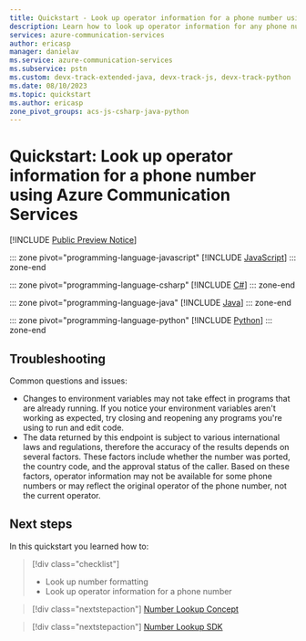 ```yaml
---
title: Quickstart - Look up operator information for a phone number using Azure Communication Services
description: Learn how to look up operator information for any phone number using Azure Communication Services.
services: azure-communication-services
author: ericasp
manager: danielav
ms.service: azure-communication-services
ms.subservice: pstn
ms.custom: devx-track-extended-java, devx-track-js, devx-track-python
ms.date: 08/10/2023
ms.topic: quickstart
ms.author: ericasp
zone_pivot_groups: acs-js-csharp-java-python
---
```


# Quickstart: Look up operator information for a phone number using Azure Communication Services

[!INCLUDE [Public Preview Notice](../../includes/public-preview-include.md)]

::: zone pivot="programming-language-javascript"
[!INCLUDE [JavaScript](./includes/number-lookup-js.md)]
::: zone-end

::: zone pivot="programming-language-csharp"
[!INCLUDE [C#](./includes/number-lookup-net.md)]
::: zone-end

::: zone pivot="programming-language-java"
[!INCLUDE [Java](./includes/number-lookup-java.md)]
::: zone-end

::: zone pivot="programming-language-python"
[!INCLUDE [Python](./includes/number-lookup-python.md)]
::: zone-end

## Troubleshooting

Common questions and issues:

- Changes to environment variables may not take effect in programs that are already running. If you notice your environment variables aren't working as expected, try closing and reopening any programs you're using to run and edit code.
- The data returned by this endpoint is subject to various international laws and regulations, therefore the accuracy of the results depends on several factors. These factors include whether the number was ported, the country code, and the approval status of the caller. Based on these factors, operator information may not be available for some phone numbers or may reflect the original operator of the phone number, not the current operator.

## Next steps

In this quickstart you learned how to:
> [!div class="checklist"]
> * Look up number formatting
> * Look up operator information for a phone number

> [!div class="nextstepaction"]
> [Number Lookup Concept](../../concepts/numbers/number-lookup-concept.md)

> [!div class="nextstepaction"]
> [Number Lookup SDK](../../concepts/numbers/number-lookup-sdk.md)
